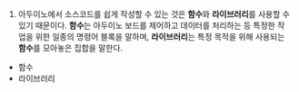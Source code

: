 
1. 아두이노에서 소스코드를 쉽게 작성할 수 있는 것은 **함수**와 **라이브러리**를 사용할 수 있기 때문이다. **함수**는 아두이노 보드를 제어하고 데이터를 처리하는 등 특정한 작업을 위한 일종의 명령어 블록을 말하며, **라이브러리**는 특정 목적을 위해 사용되는 **함수**를 모아놓은 집합을 말한다.
- 함수
- 라이브러리
